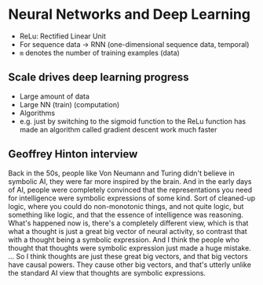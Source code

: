 # Neural Networks and Deep Learning
 - ReLu: Rectified Linear Unit
 - For sequence data -> RNN (one-dimensional sequence data, temporal)
 - `m` denotes the number of training examples (data)

## Scale drives deep learning progress
 - Large amount of data
 - Large NN (train) (computation)
 - Algorithms
  - e.g. just by switching to the sigmoid function to the ReLu function has made an algorithm called gradient descent work much faster

## Geoffrey Hinton interview
Back in the 50s, people like Von Neumann and Turing didn't believe in symbolic AI, they were far more inspired by the brain.
And in the early days of AI, people were completely convinced that the representations you need for intelligence were symbolic expressions of some kind.
Sort of cleaned-up logic, where you could do non-monotonic things, and not quite logic, but something like logic, and that the essence of intelligence was reasoning.
What's happened now is, there's a completely different view, which is that what a thought is just a great big vector of neural activity, so contrast that with a thought being a symbolic expression. And I think the people who thought that thoughts were symbolic expression just made a huge mistake.
...
So I think thoughts are just these great big vectors, and that big vectors have causal powers. They cause other big vectors, and that's utterly unlike the standard AI view that thoughts are symbolic expressions.
